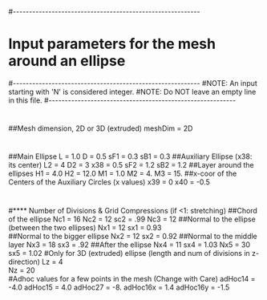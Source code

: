#----------------------------------------------------------
#   Input parameters for the mesh around an ellipse
#----------------------------------------------------------
#NOTE: An input starting with 'N' is considered integer.
#NOTE: Do NOT leave an empty line in this file.
#----------------------------------------------------------
#
##Mesh dimension, 2D or 3D (extruded)
meshDim = 2D   
#
##Main Ellipse
L = 1.0
D = 0.5
sF1 = 0.3
sB1 = 0.3
##Auxiliary Ellipse (x38: its center)
L2 = 4
D2 = 3
x38 = 0.5
sF2 = 1.2
sB2 = 1.2
##Layer around the ellipses
H1 = 4.0
H2 = 12.0
M1 = 1.0
M2 = 4.
M3 = 15.
##x-coor of the Centers of the Auxiliary Circles (x values)
x39 =  0
x40 = -0.5
#
#**** Number of Divisions & Grid Compressions (if <1: stretching)
##Chord of the ellipse
Nc1 = 16
Nc2 = 12
sc2 = .99
Nc3 = 12
##Normal to the ellipse (between the two ellipses)
Nx1 = 12
sx1 = 0.93  
##Normal to the bigger ellipse
Nx2 = 12
sx2 = 0.92
##Normal to the middle layer
Nx3 = 18
sx3 = .92
##After the ellipse
Nx4 = 11
sx4 = 1.03
Nx5 = 30
sx5 = 1.02
#Only for 3D (extruded) ellipse (length and num of divisions in z-direction)
Lz = 4  
Nz = 20  
#Adhoc values for a few points in the mesh (Change with Care)
adHoc14 = -4.0
adHoc15 = 4.0
adHoc27 = -8.
adHoc16x =  1.4
adHoc16y = -1.5
